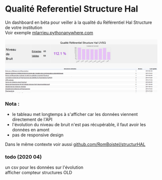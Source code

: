 # Qualité Referentiel Structure Hal
Un dashboard en béta pour veiller à la qualité du Référentiel Hal Structure de votre institution <br />
Voir exemple [mlarrieu.pythonanywhere.com](http://mlarrieu.pythonanywhere.com/)<br />

![snap](static/snapshot.png)


### Nota : 
- le tableau met longtemps à s'afficher car les données viennent directement de l'API 
- l'évolution du niveau de bruit n'est pas récupérable, il faut avoir les données en amont
- pas de responsive design

Dans le même contexte voir aussi [github.com/RomBoistel/structurHAL](https://github.com/RomBoistel/structurHAL)

### todo (2020 04)
un csv pour les données sur l'évolution <br>
afficher compteur structures OLD



 
